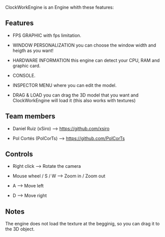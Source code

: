 ClockWorkEngine is an Engine whith these features:

## Features

- FPS GRAPHIC with fps limitation.

- WINDOW PERSONALIZATION you can choose the window width and heigth as you want!

- HARDWARE INFORMATION this engine can detect your CPU, RAM and graphic card.

- CONSOLE.

- INSPECTOR MENU where you can edit the model.

- DRAG & LOAD you can drag the 3D model that you want and ClockWorkEngine will load it (this also works with textures)


## Team members

- Daniel Ruiz (xSiro) --> https://github.com/xsiro

- Pol Cortés (PolCorTs) --> https://github.com/PolCorTs

## Controls

- Right click --> Rotate the camera

- Mouse wheel / S / W --> Zoom in / Zoom out

- A --> Move left

- D --> Move right

## Notes

The engine does not load the texture at the begginig, so you can drag it to the 3D object.
